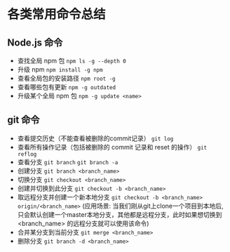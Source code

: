 # 各类常用命令总结

## Node.js 命令

- 查找全局 npm 包 `npm ls -g --depth 0`
- 升级 npm `npm install -g npm`
- 查看全局包的安装路径 `npm root -g`
- 查看哪些包有更新 `npm -g outdated`
- 升级某个全局 npm 包 `npm -g update <name>`

## git 命令

- 查看提交历史（不能查看被删除的commit记录） `git log`
- 查看所有操作记录（包括被删除的 commit 记录和 reset 的操作） `git reflog`
- 查看分支 `git branch` `git branch -a`
- 创建分支 `git branch <branch_name>`
- 切换分支 `git checkout <branch_name>`
- 创建并切换到此分支 `git checkout -b <branch_name>`
- 取远程分支并创建一个新本地分支 `git checkout -b <branch_name>  origin/<branch_name>` (应用场景: 当我们刚从git上clone一个项目到本地后,只会默认创建一个master本地分支，其他都是远程分支，此时如果想切换到 <branch_name> 的远程分支就可以使用该命令)
- 合并某分支到当前分支 `git merge <branch_name>`
- 删除分支 `git branch -d <branch_name>`
